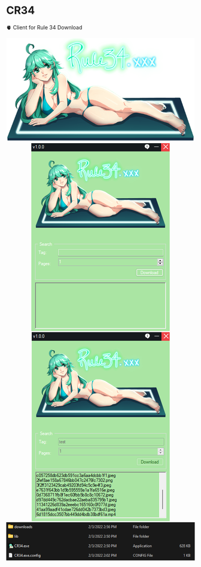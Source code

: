 # CR34
🫀 Client for Rule 34 Download

<div style="text-align: center">
  <img src="https://raw.githubusercontent.com/Deadly-Dolls/CR34/main/img/LOGO.png"/>
</div>

<div style="text-align: center">
  <img src="https://raw.githubusercontent.com/Deadly-Dolls/CR34/main/img/GUI.png"/>
  <img src="https://raw.githubusercontent.com/Deadly-Dolls/CR34/main/img/RUNNING.png"/>
  <img src="https://raw.githubusercontent.com/Deadly-Dolls/CR34/main/img/OUTPUT.png"/>
</div>